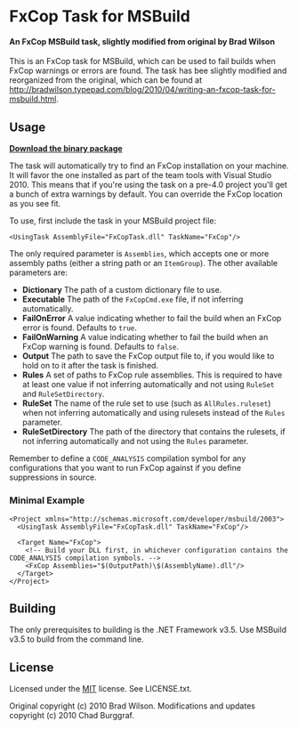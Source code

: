 # FxCop Task for MSBuild
#### An FxCop MSBuild task, slightly modified from original by Brad Wilson

This is an FxCop task for MSBuild, which can be used to fail builds when FxCop warnings or errors are found. The task has bee slightly modified and reorganized from the original, which can be found at <http://bradwilson.typepad.com/blog/2010/04/writing-an-fxcop-task-for-msbuild.html>.

## Usage

**[Download the binary package](https://github.com/ChadBurggraf/fxcoptask/downloads)**

The task will automatically try to find an FxCop installation on your machine. It will favor the one installed as part of the team tools with Visual Studio 2010. This means that if you're using the task on a pre-4.0 project you'll get a bunch of extra warnings by default. You can override the FxCop location as you see fit.

To use, first include the task in your MSBuild project file:

    <UsingTask AssemblyFile="FxCopTask.dll" TaskName="FxCop"/>

The only required parameter is `Assemblies`, which accepts one or more assembly paths (either a string path or an `ItemGroup`). The other available parameters are:

  - **Dictionary** The path of a custom dictionary file to use.
  - **Executable** The path of the `FxCopCmd.exe` file, if not inferring automatically.
  - **FailOnError** A value indicating whether to fail the build when an FxCop error is found. Defaults to `true`.
  - **FailOnWarning** A value indicating whether to fail the build when an FxCop warning is found. Defaults to `false`.
  - **Output** The path to save the FxCop output file to, if you would like to hold on to it after the task is finished.
  - **Rules** A set of paths to FxCop rule assemblies. This is required to have at least one value if not inferring automatically and not using `RuleSet` and `RuleSetDirectory`.
  - **RuleSet** The name of the rule set to use (such as `AllRules.ruleset`) when not inferring automatically and using rulesets instead of the `Rules` parameter.
  - **RuleSetDirectory** The path of the directory that contains the rulesets, if not inferring automatically and not using the `Rules` parameter.

Remember to define a `CODE_ANALYSIS` compilation symbol for any configurations that you want to run FxCop against if you define suppressions in source.

### Minimal Example

    <Project xmlns="http://schemas.microsoft.com/developer/msbuild/2003">
      <UsingTask AssemblyFile="FxCopTask.dll" TaskName="FxCop"/>
      
      <Target Name="FxCop">
        <!-- Build your DLL first, in whichever configuration contains the CODE_ANALYSIS compilation symbols. -->
        <FxCop Assemblies="$(OutputPath)\$(AssemblyName).dll"/>
      </Target>
    </Project>
    
## Building

The only prerequisites to building is the .NET Framework v3.5. Use MSBuild v3.5 to build from the command line.

## License

Licensed under the [MIT](http://www.opensource.org/licenses/mit-license.html) license. See LICENSE.txt.

Original copyright (c) 2010 Brad Wilson. Modifications and updates copyright (c) 2010 Chad Burggraf.